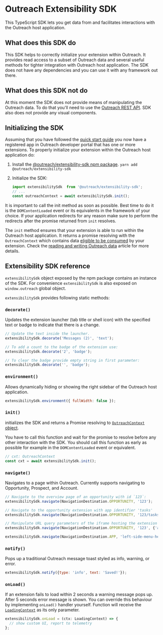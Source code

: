 # Outreach Extensibility SDK

This TypeScript SDK lets you get data from and facilitates interactions with the Outreach host application.

## What does this SDK do
This SDK helps to correctly initialize your extension within Outreach. It provides read access to a subset of Outreach data and several useful methods for tighter integration with Outreach host application. The SDK does not have any dependencies and you can use it with any framework out there.

## What does this SDK not do
At this moment the SDK does not provide means of manipulating the Outreach data. To do that you'll need to use the [Outreach REST API](https://api.outreach.io/api/v2/docs). SDK also does not provide any visual components.

## Initializing the SDK

Assuming that you have followed the [quick start guide](quick-start-guide.md) you now have a registered app in Outreach
developer portal that has one or more extensions. To properly initialize your extension within the Outreach host application do:

1. Install the [@outreach/extensibility-sdk npm package](https://www.npmjs.com/package/@outreach/extensibility-sdk).
   `yarn add @outreach/extensibility-sdk`
2. Initialize the SDK:

   ```typescript
   import extensibilitySdk  from '@outreach/extensibility-sdk';
   // ... 
   const outreachContext = await extensibilitySdk.init();
   ```
It is important to call the init method as soon as possible. Best time to do it is the `DOMContentLoaded` event or its equivalents in the framework of your choice. If your application redirects for any reason make sure to perform the redirects after the promise returned from `init` resolves.

The `init` method ensures that your extension is able to run within the Outreach host application. It returns a promise resolving with the `OutreachContext` which contains data [eligible to be consumed](developer-portal.md#allowing-extensions-to-read-outreach-data) by your extension. Check the [reading and writing Outreach data](reading-and-writing-outreach-data.md) article for more details.

## Extensibility SDK reference

`extensibilitySdk` object exposed by the npm package contains an instance of the SDK. For convenience `extensibilitySdk` is also exposed on `window.outreach` global object.

`extensibilitySdk` provides following static methods: 

### `decorate()`

Updates the extension launcher (tab title or shell icon) with the specified text or badge to indicate that there is a change.

```javascript
// Update the text inside the launcher.
extensibilitySdk.decorate('Messages (2)', 'text');

// To add a count to the badge of the extension use:
extensibilitySdk.decorate('2', 'badge');

// To clear the badge provide empty string in first parameter:
extensibilitySdk.decorate('', 'badge');
```

### `environment()`

Allows dynamically hiding or showing the right sidebar of the Outreach host application.
```javascript
extensibilitySdk.environment({ fullWidth: false });
```

### `init()`
initializes the SDK and returns a Promise resolving to [`OutreachContext` object](reading-and-writing-outreach-data.md#the-outreachcontext-object).

You have to call this function and wait for the promise to resolve before any other interaction with the SDK. You should call this function as early as possible for example in the `DOMContentLoaded` event or equivalent. 

```javascript
// cxt: OutreachContext
const cxt = await extensibilitySdk.init();
```

### `navigate()`

Navigates to a page within Outreach. Currently supports navigating to Opportunity, Prospect, and Account.

```javascript
// Navigate to the overview page of an opportunity with id `123`:
extensibilitySdk.navigate(NavigationDestination.OPPORTUNITY, '123');

// Navigate to the opportunity extension with app identifier 'tasks'
extensibilitySdk.navigate(NavigationDestination.OPPORTUNITY, '123/tasks');

// Manipulate URL query parameters of the iframe hosting the extension
extensibilitySdk.navigate(NavigationDestination.OPPORTUNITY, '123', {'abc': '1', 'xyz': '2'});

extensibilitySdk.navigate(NavigationDestination.APP, 'left-side-menu-hello');
```

### `notify()`

Pops up a traditional Outreach message toast styled as info, warning, or error.

```javascript
extensibilitySdk.notify({type: 'info', text: 'Saved!'});
```

### `onLoad()`

If an extension fails to load within 2 seconds a warning message pops up. After 5 seconds error message is shown.
You can override this behaviour by implementing `onLoad()` handler yourself. Function will receive the [`LoadingContext`](../src/context/LoadingContext.ts) as its only parameter. 

```javascript
extensibilitySdk.onLoad = (ctx: LoadingContext) => {
  // show custom UI, report to telemetry
};
```
